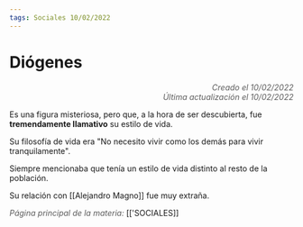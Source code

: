 ```yaml
---
tags: Sociales 10/02/2022
---
```


# Diógenes
<div style="text-align: right; opacity: 0.7; font-style: italic;">Creado el 10/02/2022</div>
<div style="text-align: right; opacity: 0.7; font-style: italic;">Última actualización el 10/02/2022</div>

Es una figura misteriosa, pero que, a la hora de ser descubierta, fue **tremendamente llamativo** su estilo de vida.

Su filosofía de vida era "No necesito vivir como los demás para vivir tranquilamente".

Siempre mencionaba que tenía un estilo de vida distinto al resto de la población.

Su relación con [[Alejandro Magno]] fue muy extraña.

<span style="opacity: 0.7; font-style: italic;">Página principal de la materia:</span> [['SOCIALES]]